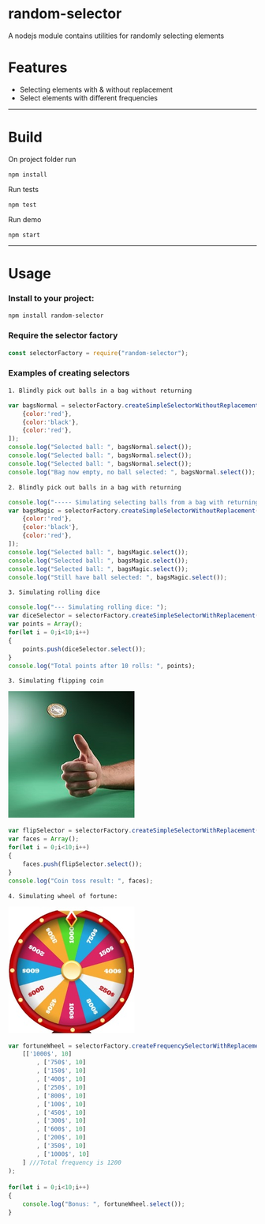 # random-selector
A nodejs module contains utilities for randomly selecting elements
# Features
- Selecting elements with & without replacement 
- Select elements with different frequencies
---
# Build
On project folder run
```npm
npm install
```
Run tests
```npm
npm test
```
Run demo
```npm
npm start
```

---
# Usage

### Install to your project:
```npm
npm install random-selector
```

### Require the selector factory
```javascript
const selectorFactory = require("random-selector");
```

### Examples of creating selectors
    
    1. Blindly pick out balls in a bag without returning
```javascript
var bagsNormal = selectorFactory.createSimpleSelectorWithoutReplacement([
    {color:'red'}, 
    {color:'black'}, 
    {color:'red'}, 
]);
console.log("Selected ball: ", bagsNormal.select());
console.log("Selected ball: ", bagsNormal.select());
console.log("Selected ball: ", bagsNormal.select());
console.log("Bag now empty, no ball selected: ", bagsNormal.select());
```
    2. Blindly pick out balls in a bag with returning
```javascript
console.log("----- Simulating selecting balls from a bag with returning: ");
var bagsMagic = selectorFactory.createSimpleSelectorWithoutReplacement([
    {color:'red'}, 
    {color:'black'}, 
    {color:'red'}, 
]);
console.log("Selected ball: ", bagsMagic.select());
console.log("Selected ball: ", bagsMagic.select());
console.log("Selected ball: ", bagsMagic.select());
console.log("Still have ball selected: ", bagsMagic.select());
```
    3. Simulating rolling dice
```javascript
console.log("--- Simulating rolling dice: ");
var diceSelector = selectorFactory.createSimpleSelectorWithReplacement([1, 2, 3, 4, 5, 6]);
var points = Array();
for(let i = 0;i<10;i++)
{
    points.push(diceSelector.select());
}
console.log("Total points after 10 rolls: ", points);

```
    3. Simulating flipping coin
![Image of flipping coin](./doc/img/fipping_coin.jpg)
```javascript
var flipSelector = selectorFactory.createSimpleSelectorWithReplacement(['Head', 'Tail']);
var faces = Array();
for(let i = 0;i<10;i++)
{
    faces.push(flipSelector.select());
}
console.log("Coin toss result: ", faces);
```
    
    4. Simulating wheel of fortune:
![Image Wheel of Fortune](./doc/img/wheel_fortune.jpg)
```javascript
var fortuneWheel = selectorFactory.createFrequencySelectorWithReplacement(
    [['1000$', 10]
        , ['750$', 10]
        , ['150$', 10]
        , ['400$', 10]
        , ['250$', 10]
        , ['800$', 10]
        , ['100$', 10]
        , ['450$', 10]
        , ['300$', 10]
        , ['600$', 10]
        , ['200$', 10]
        , ['350$', 10]
        , ['1000$', 10]
    ] ///Total frequency is 1200
);

for(let i = 0;i<10;i++)
{
    console.log("Bonus: ", fortuneWheel.select());
}
```    


    
    
    
